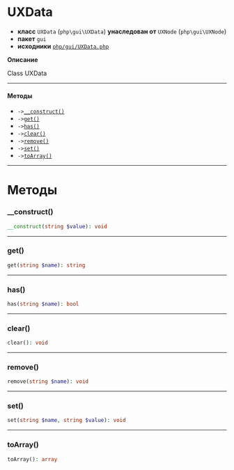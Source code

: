 # UXData

- **класс** `UXData` (`php\gui\UXData`) **унаследован от** `UXNode` (`php\gui\UXNode`)
- **пакет** `gui`
- **исходники** [`php/gui/UXData.php`](./src/main/resources/JPHP-INF/sdk/php/gui/UXData.php)

**Описание**

Class UXData

---

#### Методы

- `->`[`__construct()`](#method-__construct)
- `->`[`get()`](#method-get)
- `->`[`has()`](#method-has)
- `->`[`clear()`](#method-clear)
- `->`[`remove()`](#method-remove)
- `->`[`set()`](#method-set)
- `->`[`toArray()`](#method-toarray)

---
# Методы

<a name="method-__construct"></a>

### __construct()
```php
__construct(string $value): void
```

---

<a name="method-get"></a>

### get()
```php
get(string $name): string
```

---

<a name="method-has"></a>

### has()
```php
has(string $name): bool
```

---

<a name="method-clear"></a>

### clear()
```php
clear(): void
```

---

<a name="method-remove"></a>

### remove()
```php
remove(string $name): void
```

---

<a name="method-set"></a>

### set()
```php
set(string $name, string $value): void
```

---

<a name="method-toarray"></a>

### toArray()
```php
toArray(): array
```